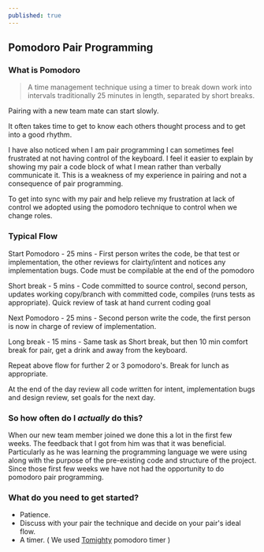 ```yaml
---
published: true
---
```


## Pomodoro Pair Programming
### What is Pomodoro
> A time management technique using a timer to break down work into intervals traditionally 25 minutes in length, separated by short breaks.


Pairing with a new team mate can start slowly.

It often takes time to get to know each others thought process and to get into a good rhythm.

I have also noticed when I am pair programming I can sometimes feel frustrated at not having control of the keyboard.  I feel it easier to explain by showing my pair a code block of what I mean rather than verbally communicate it.  This is a weakness of my experience in pairing and not a consequence of pair programming.

To get into sync with my pair and help relieve my frustration at lack of control we adopted using the pomodoro technique to control when we change roles.

### Typical Flow
Start Pomodoro - 25 mins - First person writes the code, be that test or implementation, the other reviews for clairty/intent and notices any implementation bugs. Code must be compilable at the end of the pomodoro

Short break - 5 mins - Code committed to source control, second person, updates working copy/branch with committed code, compiles (runs tests as appropriate). Quick review of task at hand current coding goal

Next Pomodoro - 25 mins - Second person write the code, the first person is now in charge of review of implementation.

Long break - 15 mins - Same task as Short break, but then 10 min comfort break for pair, get a drink and away from the keyboard.

Repeat above flow for further 2 or 3 pomodoro's. Break for lunch as appropriate.

At the end of the day review all code written for intent, implementation bugs and design review, set goals for the next day.

### So how often do I _actually_ do this?
When our new team member joined we done this a lot in the first few weeks. 
The feedback that I got from him was that it was beneficial. Particularly as he was learning the programming language we were using along with the purpose of the pre-existing code and structure of the project.
Since those first few weeks we have not had the opportunity to do pomodoro pair programming. 

### What do you need to get started?
* Patience. 
* Discuss with your pair the technique and decide on your pair's ideal flow.
* A timer.  ( We used [Tomighty](http://www.tomighty.org) pomodoro timer )
